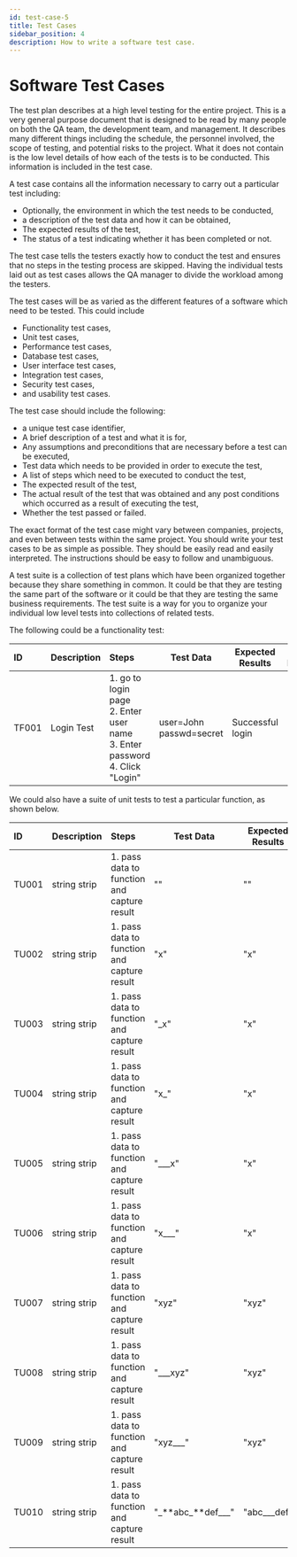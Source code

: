 ```yaml
---
id: test-case-5
title: Test Cases
sidebar_position: 4
description: How to write a software test case.
---
```


# Software Test Cases

The test plan describes at a high level testing for the entire project. This is a very general purpose document that is designed to be read by many people on both the QA team, the development team, and management. It describes many different things including the schedule, the personnel involved, the scope of testing, and potential risks to the project. What it does not contain is the low level details of how each of the tests is to be conducted. This information is included in the test case.

A test case contains all the information necessary to carry out a particular test including:

- Optionally, the environment in which the test needs to be conducted,
- a description of the test data and how it can be obtained,
- The expected results of the test,
- The status of a test indicating whether it has been completed or not.

The test case tells the testers exactly how to conduct the test and ensures that no steps in the testing process are skipped. Having the individual tests laid out as test cases allows the QA manager to divide the workload among the testers.

The test cases will be as varied as the different features of a software which need to be tested. This could include

- Functionality test cases,
- Unit test cases,
- Performance test cases,
- Database test cases,
- User interface test cases,
- Integration test cases,
- Security test cases,
- and usability test cases.

The test case should include the following:

- a unique test case identifier,
- A brief description of a test and what it is for,
- Any assumptions and preconditions that are necessary before a test can be executed,
- Test data which needs to be provided in order to execute the test,
- A list of steps which need to be executed to conduct the test,
- The expected result of the test,
- The actual result of the test that was obtained and any post conditions which occurred as a result of executing the test,
- Whether the test passed or failed.

The exact format of the test case might vary between companies, projects, and even between tests within the same project. You should write your test cases to be as simple as possible. They should be easily read and easily interpreted. The instructions should be easy to follow and unambiguous.

A test suite is a collection of test plans which have been organized together because they share something in common. It could be that they are testing the same part of the software or it could be that they are testing the same business requirements. The test suite is a way for you to organize your individual low level tests into collections of related tests.

The following could be a functionality test:

| ID    | Description | Steps                                                                                       | Test Data                     | Expected Results | Actual Results | Pass/Fail |
| :---- | :---------- | :------------------------------------------------------------------------------------------ | ----------------------------- | ---------------- | -------------- | --------- |
| TF001 | Login Test  | 1. go to login page <br/> 2. Enter user name <br/> 3. Enter password <br/> 4. Click "Login" | user=John <br/> passwd=secret | Successful login |                |           |

We could also have a suite of unit tests to test a particular function, as shown below.

| ID    | Description  | Steps                                       | Test Data              | Expected Results | Actual Results | Pass/Fail |
| :---- | :----------- | :------------------------------------------ | ---------------------- | ---------------- | -------------- | --------- |
| TU001 | string strip | 1. pass data to function and capture result | ""                     | ""               |                |           |
| TU002 | string strip | 1. pass data to function and capture result | "x"                    | "x"              |                |           |
| TU003 | string strip | 1. pass data to function and capture result | "\_x"                  | "x"              |                |           |
| TU004 | string strip | 1. pass data to function and capture result | "x\_"                  | "x"              |                |           |
| TU005 | string strip | 1. pass data to function and capture result | "\_\_\_x"              | "x"              |                |           |
| TU006 | string strip | 1. pass data to function and capture result | "x\_\_\_"              | "x"              |                |           |
| TU007 | string strip | 1. pass data to function and capture result | "xyz"                  | "xyz"            |                |           |
| TU008 | string strip | 1. pass data to function and capture result | "\_\_\_xyz"            | "xyz"            |                |           |
| TU009 | string strip | 1. pass data to function and capture result | "xyz\_\_\_"            | "xyz"            |                |           |
| TU010 | string strip | 1. pass data to function and capture result | "\_**abc\_**def\_\_\_" | "abc\_\_\_def"   |                |           |
